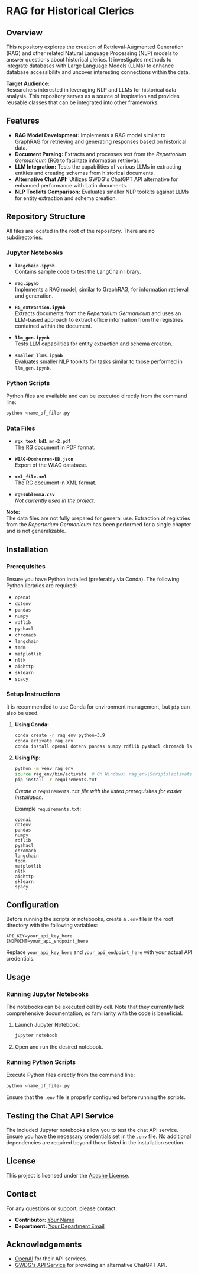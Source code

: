 
# RAG for Historical Clerics

## Overview

This repository explores the creation of Retrieval-Augmented Generation (RAG) and other related Natural Language Processing (NLP) models to answer questions about historical clerics. It investigates methods to integrate databases with Large Language Models (LLMs) to enhance database accessibility and uncover interesting connections within the data.

**Target Audience:**  
Researchers interested in leveraging NLP and LLMs for historical data analysis. This repository serves as a source of inspiration and provides reusable classes that can be integrated into other frameworks.

## Features

- **RAG Model Development:** Implements a RAG model similar to GraphRAG for retrieving and generating responses based on historical data.
- **Document Parsing:** Extracts and processes text from the *Repertorium Germanicum* (RG) to facilitate information retrieval.
- **LLM Integration:** Tests the capabilities of various LLMs in extracting entities and creating schemas from historical documents.
- **Alternative Chat API:** Utilizes GWDG's ChatGPT API alternative for enhanced performance with Latin documents.
- **NLP Toolkits Comparison:** Evaluates smaller NLP toolkits against LLMs for entity extraction and schema creation.

## Repository Structure

All files are located in the root of the repository. There are no subdirectories.

### Jupyter Notebooks

- **`langchain.ipynb`**  
  Contains sample code to test the LangChain library.

- **`rag.ipynb`**  
  Implements a RAG model, similar to GraphRAG, for information retrieval and generation.

- **`RG_extraction.ipynb`**  
  Extracts documents from the *Repertorium Germanicum* and uses an LLM-based approach to extract office information from the registries contained within the document.

- **`llm_gen.ipynb`**  
  Tests LLM capabilities for entity extraction and schema creation.

- **`smaller_llms.ipynb`**  
  Evaluates smaller NLP toolkits for tasks similar to those performed in `llm_gen.ipynb`.

### Python Scripts

Python files are available and can be executed directly from the command line:

```bash
python <name_of_file>.py
```

### Data Files

- **`rgx_text_bd1_mn-2.pdf`**  
  The RG document in PDF format.

- **`WIAG-Domherren-DB.json`**  
  Export of the WIAG database.

- **`xml_file.xml`**  
  The RG document in XML format.

- **`rg9sublemma.csv`**  
  *Not currently used in the project.*

**Note:**  
The data files are not fully prepared for general use. Extraction of registries from the *Repertorium Germanicum* has been performed for a single chapter and is not generalizable.

## Installation

### Prerequisites

Ensure you have Python installed (preferably via Conda). The following Python libraries are required:

- `openai`
- `dotenv`
- `pandas`
- `numpy`
- `rdflib`
- `pyshacl`
- `chromadb`
- `langchain`
- `tqdm`
- `matplotlib`
- `nltk`
- `aiohttp`
- `sklearn`
- `spacy`

### Setup Instructions

It is recommended to use Conda for environment management, but `pip` can also be used.

1. **Using Conda:**
   ```bash
   conda create -n rag_env python=3.9
   conda activate rag_env
   conda install openai dotenv pandas numpy rdflib pyshacl chromadb langchain tqdm matplotlib nltk aiohttp sklearn spacy
   ```

2. **Using Pip:**
   ```bash
   python -m venv rag_env
   source rag_env/bin/activate  # On Windows: rag_env\Scripts\activate
   pip install -r requirements.txt
   ```

   *Create a `requirements.txt` file with the listed prerequisites for easier installation.*

   Example `requirements.txt`:
   ```
   openai
   dotenv
   pandas
   numpy
   rdflib
   pyshacl
   chromadb
   langchain
   tqdm
   matplotlib
   nltk
   aiohttp
   sklearn
   spacy
   ```

## Configuration

Before running the scripts or notebooks, create a `.env` file in the root directory with the following variables:

```env
API_KEY=your_api_key_here
ENDPOINT=your_api_endpoint_here
```

Replace `your_api_key_here` and `your_api_endpoint_here` with your actual API credentials.

## Usage

### Running Jupyter Notebooks

The notebooks can be executed cell by cell. Note that they currently lack comprehensive documentation, so familiarity with the code is beneficial.

1. Launch Jupyter Notebook:
   ```bash
   jupyter notebook
   ```
2. Open and run the desired notebook.

### Running Python Scripts

Execute Python files directly from the command line:

```bash
python <name_of_file>.py
```

Ensure that the `.env` file is properly configured before running the scripts.

## Testing the Chat API Service

The included Jupyter notebooks allow you to test the chat API service. Ensure you have the necessary credentials set in the `.env` file. No additional dependencies are required beyond those listed in the installation section.

## License

This project is licensed under the [Apache License](LICENSE).

## Contact

For any questions or support, please contact:

- **Contributor:** [Your Name](mailto:your.email@example.com)
- **Department:** [Your Department Email](mailto:department.email@example.com)

## Acknowledgements

- [OpenAI](https://www.openai.com/) for their API services.
- [GWDG's API Service](https://www.gwdg.de/) for providing an alternative ChatGPT API.
